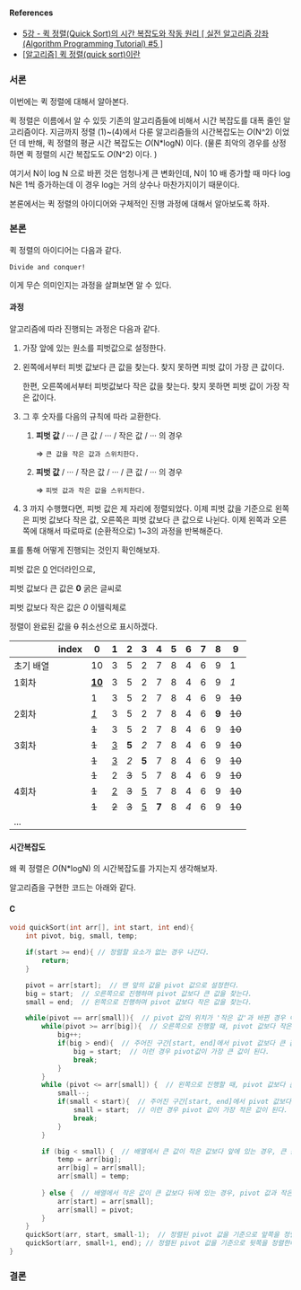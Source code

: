 #### References

-   [5강 - 퀵 정렬(Quick Sort)의 시간 복잡도와 작동 원리 [ 실전 알고리즘 강좌(Algorithm Programming Tutorial) #5 ]](https://www.youtube.com/watch?v=O-O-90zX-U4&list=PLRx0vPvlEmdDHxCvAQS1_6XV4deOwfVrz&index=5)
-   [[알고리즘] 퀵 정렬(quick sort)이란](https://gmlwjd9405.github.io/2018/05/10/algorithm-quick-sort.html)



### 서론

이번에는 퀵 정렬에 대해서 알아본다. 

퀵 정렬은 이름에서 알 수 있듯 기존의 알고리즘들에 비해서 시간 복잡도를 대폭 줄인 알고리즘이다. 지금까지 정렬 (1)~(4)에서 다룬 알고리즘들의 시간복잡도는 $O(\textrm{N^2})$ 이었던 데 반해, 퀵 정렬의 평균 시간 복잡도는 $O(\textrm{N*logN})$ 이다. (물론 최악의 경우를 상정하면 퀵 정렬의 시간 복잡도도 $O(\textrm{N^2})$ 이다. )

여기서 N이 log N 으로 바뀐 것은 엄청나게 큰 변화인데, N이 10 배 증가할 때 마다 log N은 1씩 증가하는데 이 경우 log는 거의 상수나 마찬가지이기 때문이다.  

본론에서는 퀵 정렬의 아이디어와 구체적인 진행 과정에 대해서 알아보도록 하자.



### 본론

퀵 정렬의 아이디어는 다음과 같다.

`Divide and conquer!`

이게 무슨 의미인지는 과정을 살펴보면 알 수 있다.



#### 과정

알고리즘에 따라 진행되는 과정은 다음과 같다.

1.  가장 앞에 있는 원소를 피벗값으로 설정한다.

2.  왼쪽에서부터 피벗 값보다 큰 값을 찾는다. 
    찾지 못하면 피벗 값이 가장 큰 값이다.

    한편, 오른쪽에서부터 피벗값보다 작은 값을 찾는다. 
    찾지 못하면 피벗 값이 가장 작은 값이다.

3.  그 후 숫자를 다음의 규칙에 따라 교환한다.

    1.  **피벗 값** / ··· / 큰 값 / ··· / 작은 값 / ··· 의 경우

        ⇒   `큰 값을 작은 값과 스위치한다.`

    2.  **피벗 값** / ··· / 작은 값 / ··· / 큰 값 / ··· 의 경우

        ⇒  `피벗 값과 작은 값을 스위치한다.`

4.  3 까지 수행했다면, 피벗 값은 제 자리에 정렬되었다. 이제 피벗 값을 기준으로 왼쪽은 피벗 값보다 작은 값, 오른쪽은 피벗 값보다 큰 값으로 나뉜다. 이제 왼쪽과 오른쪽에 대해서 따로따로 (순환적으로) 1~3의 과정을 반복해준다. 



표를 통해 어떻게 진행되는 것인지 확인해보자.

피벗 값은 <u>0</u> 언더라인으로, 

피벗 값보다 큰 값은 **0** 굵은 글씨로

피벗 값보다 작은 값은 *0* 이텔릭체로 

정렬이 완료된 값을 ~~0~~ 취소선으로 표시하겠다.

|           | index | 0             | 1        | 2     | 3        | 4     | 5    | 6    | 7    | 8     | 9      |
| --------- | ----- | ------------- | -------- | ----- | -------- | ----- | ---- | ---- | ---- | ----- | ------ |
| 초기 배열 |       | 10            | 3        | 5     | 2        | 7     | 8    | 4    | 6    | 9     | 1      |
| 1회차     |       | <u>**10**</u> | 3        | 5     | 2        | 7     | 8    | 4    | 6    | 9     | *1*    |
|           |       | 1             | 3        | 5     | 2        | 7     | 8    | 4    | 6    | 9     | ~~10~~ |
| 2회차     |       | *<u>1</u>*    | 3        | 5     | 2        | 7     | 8    | 4    | 6    | **9** | ~~10~~ |
|           |       | ~~1~~         | 3        | 5     | 2        | 7     | 8    | 4    | 6    | 9     | ~~10~~ |
| 3회차     |       | ~~1~~         | <u>3</u> | **5** | *2*      | 7     | 8    | 4    | 6    | 9     | ~~10~~ |
|           |       | ~~1~~         | <u>3</u> | *2*   | **5**    | 7     | 8    | 4    | 6    | 9     | ~~10~~ |
|           |       | ~~1~~         | 2        | ~~3~~ | 5        | 7     | 8    | 4    | 6    | 9     | ~~10~~ |
| 4회차     |       | ~~1~~         | <u>2</u> | ~~3~~ | <u>5</u> | 7     | 8    | 4    | 6    | 9     | ~~10~~ |
|           |       | ~~1~~         | ~~2~~    | ~~3~~ | <u>5</u> | **7** | 8    | *4*  | 6    | 9     | ~~10~~ |
| ...       |       |               |          |       |          |       |      |      |      |       |        |



#### 시간복잡도

왜 퀵 정렬은  $O(\textrm{N*logN})$ 의 시간복잡도를 가지는지 생각해보자.







알고리즘을 구현한 코드는 아래와 같다.

#### C

```C
void quickSort(int arr[], int start, int end){
    int pivot, big, small, temp;

    if(start >= end){ // 정렬할 요소가 없는 경우 나간다.
        return;
    }

    pivot = arr[start];  // 맨 앞의 값을 pivot 값으로 설정한다.
    big = start;  // 오른쪽으로 진행하며 pivot 값보다 큰 값을 찾는다.
    small = end;  // 왼쪽으로 진행하며 pivot 값보다 작은 값을 찾는다.

    while(pivot == arr[small]){  // pivot 값의 위치가 '작은 값'과 바뀐 경우 이번 회차의 정렬이 완료된 것이다. 
        while(pivot >= arr[big]){  // 오른쪽으로 진행할 때, pivot 값보다 작은 값은 그냥 넘긴다.
            big++;
            if(big > end){  // 주어진 구간[start, end]에서 pivot 값보다 큰 값이 없는 경우, big > end 가 된다.
                big = start;  // 이런 경우 pivot값이 가장 큰 값이 된다.
                break;
            }
        }
        while (pivot <= arr[small]) {  // 왼쪽으로 진행할 때, pivot 값보다 큰 값은 그냥 넘긴다.
            small--;
            if(small < start){  // 주어진 구간[start, end]에서 pivot 값보다 작은 값이 없는 경우, small < end 가 된다.
                small = start;  // 이런 경우 pivot 값이 가장 작은 값이 된다.
                break;
            }
        }

        if (big < small) {  // 배열에서 큰 값이 작은 값보다 앞에 있는 경우, 큰 값과 작은 값의 위치를 바꿔준다.
            temp = arr[big];
            arr[big] = arr[small];
            arr[small] = temp;
            
        } else {  // 배열에서 작은 값이 큰 값보다 뒤에 있는 경우, pivot 값과 작은 값의 위치를 바꿔준다.
            arr[start] = arr[small];
            arr[small] = pivot;
        }
    }
    quickSort(arr, start, small-1);  // 정렬된 pivot 값을 기준으로 앞쪽을 정렬한다.
    quickSort(arr, small+1, end); // 정렬된 pivot 값을 기준으로 뒷쪽을 정렬한다.
}
```



### 결론

